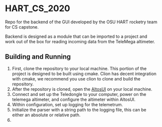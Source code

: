# HART_CS_2020
Repo for the backend of the GUI developed by the OSU HART rocketry team for CS capstone.

Backend is designed as a module that can be imported to a project and work out of the box for reading incoming data from the TeleMega altimeter.

## Building and Running
1. First, clone the repository to your local machine. This portion of the project is designed to be built using cmake. Clion has decent integration with cmake, we recommend you use clion to clone and build the repository.
2. After the repository is cloned, open the [AltosUI](https://altusmetrum.org/AltOS/) on your local machine.
3. Connect and set up the Teledongle to your computer, power on the telemega altimeter, and configure the altimeter within AltosUI.
4. Within configuration, set up logging for the telemetrum.
5. Initialize the parser with a string path to the logging file, this can be either an absolute or relative path.
6. 
